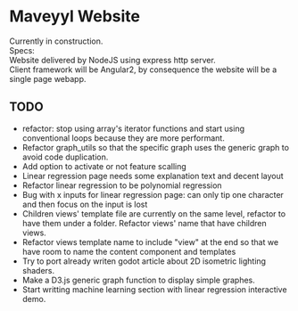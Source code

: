 # Maveyyl Website

Currently in construction.  
Specs:  
Website delivered by NodeJS using express http server.  
Client framework will be Angular2, by consequence the website will be a single page webapp.

## TODO
* refactor: stop using array's iterator functions and start using conventional loops because they are more performant.
* Refactor graph_utils so that the specific graph uses the generic graph to avoid code duplication.
* Add option to activate or not feature scalling
* Linear regression page needs some explanation text and decent layout
* Refactor linear regression to be polynomial regression
* Bug with x inputs for linear regression page: can only tip one character and then focus on the input is lost
* Children views' template file are currently on the same level, refactor to have them under a folder. Refactor views' name that have children views.
* Refactor views template name to include "view" at the end so that we have room to name the content component and templates
* Try to port already writen godot article about 2D isometric lighting shaders.
* Make a D3.js generic graph function to display simple graphes.
* Start writting machine learning section with linear regression interactive demo.